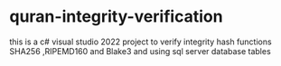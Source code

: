 # quran-integrity-verification
this is a c# visual studio 2022 project to verify integrity hash functions SHA256 ,RIPEMD160 and Blake3 and using sql server database tables 
